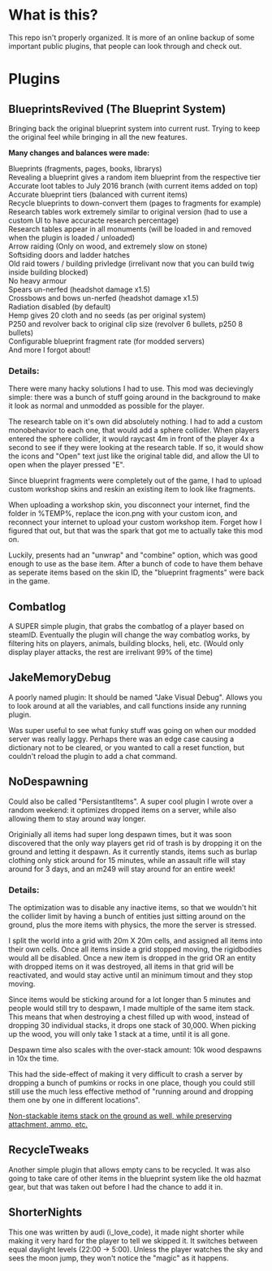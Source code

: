 # What is this?

This repo isn't properly organized. It is more of an online backup of some important public plugins, that people can look through and check out.



# Plugins


## BlueprintsRevived (The Blueprint System)

Bringing back the original blueprint system into current rust. Trying to keep the original feel while bringing in all the new features.

**Many changes and balances were made:**

Blueprints (fragments, pages, books, librarys)  
Revealing a blueprint gives a random item blueprint from the respective tier  
Accurate loot tables to July 2016 branch (with current items added on top)  
Accurate blueprint tiers (balanced with current items)  
Recycle blueprints to down-convert them (pages to fragments for example)  
Research tables work extremely similar to original version (had to use a custom UI to have accuracte research percentage)  
Research tables appear in all monuments (will be loaded in and removed when the plugin is loaded / unloaded)  
Arrow raiding (Only on wood, and extremely slow on stone)  
Softsiding doors and ladder hatches  
Old raid towers / building privledge (irrelivant now that you can build twig inside building blocked)  
No heavy armour  
Spears un-nerfed (headshot damage x1.5)  
Crossbows and bows un-nerfed (headshot damage x1.5)  
Radiation disabled (by default)  
Hemp gives 20 cloth and no seeds (as per original system)  
P250 and revolver back to original clip size (revolver 6 bullets, p250 8 bullets)  
Configurable blueprint fragment rate (for modded servers)  
And more I forgot about!  

### Details:

There were many hacky solutions I had to use. This mod was decievingly simple: there was a bunch of stuff going around in the background to make it look as normal and unmodded as possible for the player.

The research table on it's own did absolutely nothing. I had to add a custom monobehavior to each one, that would add a sphere collider. When players entered the sphere collider, it would raycast 4m in front of the player 4x a second to see if they were looking at the research table. If so, it would show the icons and "Open" text just like the original table did, and allow the UI to open when the player pressed "E".

Since blueprint fragments were completely out of the game, I had to upload custom workshop skins and reskin an existing item to look 
like fragments. 

When uploading a workshop skin, you disconnect your internet, find the folder in %TEMP%, replace the icon.png with your custom icon, and reconnect your internet to upload your custom workshop item. Forget how I figured that out, but that was the spark that got me to actually take this mod on.

Luckily, presents had an "unwrap" and "combine" option, which was good enough to use as the base item. After a bunch of code to have them behave as seperate items based on the skin ID, the "blueprint fragments" were back in the game.

## Combatlog

A SUPER simple plugin, that grabs the combatlog of a player based on steamID. Eventually the plugin will change the way combatlog works, by filtering hits on players, animals, building blocks, heli, etc. (Would only display player attacks, the rest are irrelivant 99% of the time)

## JakeMemoryDebug

A poorly named plugin: It should be named "Jake Visual Debug". Allows you to look around at all the variables, and call functions inside any running plugin. 

Was super useful to see what funky stuff was going on when our modded server was really laggy. Perhaps there was an edge case causing a dictionary not to be cleared, or you wanted to call a reset function, but couldn't reload the plugin to add a chat command.

## NoDespawning

Could also be called "PersistantItems". A super cool plugin I wrote over a random weekend: it optimizes dropped items on a server, while also allowing them to stay around way longer. 

Originially all items had super long despawn times, but it was soon discovered that the only way players get rid of trash is by dropping it on the ground and letting it despawn. As it currently stands, items such as burlap clothing only stick around for 15 minutes, while an assault rifle will stay around for 3 days, and an m249 will stay around for an entire week!

### Details:

The optimization was to disable any inactive items, so that we wouldn't hit the collider limit by having a bunch of entities just sitting around on the ground, plus the more items with physics, the more the server is stressed.

I split the world into a grid with 20m X 20m cells, and assigned all items into their own cells. Once all items inside a grid stopped moving, the rigidbodies would all be disabled. Once a new item is dropped in the grid OR an entity with dropped items on it was destroyed, all items in that grid will be reactivated, and would stay active until an minimum timout and they stop moving.

Since items would be sticking around for a lot longer than 5 minutes and people would still try to despawn, I made multiple of the same item stack. This means that when destroying a chest filled up with wood, instead of dropping 30 individual stacks, it drops one stack of 30,000. When picking up the wood, you will only take 1 stack at a time, until it is all gone. 

Despawn time also scales with the over-stack amount: 10k wood despawns in 10x the time.

This had the side-effect of making it very difficult to crash a server by dropping a bunch of pumkins or rocks in one place, though you could still still use the much less effective method of "running around and dropping them one by one in different locations".

[Non-stackable items stack on the ground as well, while preserving attachment, ammo, etc.](https://www.youtube.com/watch?v=uCsUEroNQ3o)

## RecycleTweaks

Another simple plugin that allows empty cans to be recycled. It was also going to take care of other items in the blueprint system like the old hazmat gear, but that was taken out before I had the chance to add it in.

## ShorterNights

This one was written by audi (i_love_code), it made night shorter while making it very hard for the player to tell we skipped it. It switches between equal daylight levels (22:00 -> 5:00). Unless the player watches the sky and sees the moon jump, they won't notice the "magic" as it happens. 
